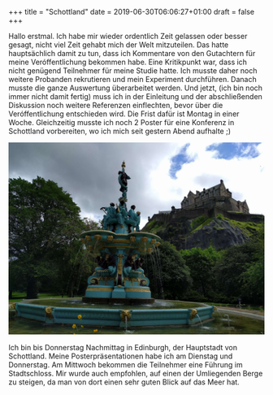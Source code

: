 +++
title = "Schottland"
date = 2019-06-30T06:06:27+01:00
draft = false
+++

Hallo erstmal. Ich habe mir wieder ordentlich Zeit gelassen oder besser gesagt,
nicht viel Zeit gehabt mich der Welt mitzuteilen. Das hatte hauptsächlich damit
zu tun, dass ich Kommentare von den Gutachtern für meine Veróffentlichung
bekommen habe. Eine Kritikpunkt war, dass ich nicht genügend Teilnehmer für
meine Studie hatte. Ich musste daher noch weitere Probanden rekrutieren und mein
Experiment durchführen. Danach musste die ganze Auswertung überarbeitet werden.
Und jetzt, (ich bin noch immer nicht damit fertig) muss ich in der Einleitung
und der abschließenden Diskussion noch weitere Referenzen einflechten, bevor
über die Veróffentlichung entschieden wird. Die Frist dafür ist Montag in einer
Woche. Gleichzeitig musste ich noch 2 Poster für eine Konferenz in Schottland
vorbereiten, wo ich mich seit gestern Abend aufhalte ;)

![Schottland](/img/2019_06_30_edinburgh/scotland.jpeg)

Ich bin bis Donnerstag Nachmittag in Edinburgh, der Hauptstadt von Schottland.
Meine Posterpräsentationen habe ich am Dienstag und Donnerstag. Am Mittwoch
bekommen die Teilnehmer eine Führung im Stadtschloss. Mir wurde auch empfohlen,
auf einen der Umliegenden Berge zu steigen, da man von dort einen sehr guten
Blick auf das Meer hat.
